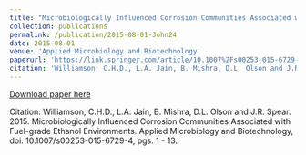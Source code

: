 ```yaml
---
title: "Microbiologically Influenced Corrosion Communities Associated with Fuel-grade Ethanol Environments"
collection: publications
permalink: /publication/2015-08-01-John24
date: 2015-08-01
venue: 'Applied Microbiology and Biotechnology'
paperurl: 'https://link.springer.com/article/10.1007%2Fs00253-015-6729-4'
citation: 'Williamson, C.H.D., L.A. Jain, B. Mishra, D.L. Olson and J.R. Spear.  2015.  Microbiologically Influenced Corrosion Communities Associated with Fuel-grade Ethanol Environments.  Applied Microbiology and Biotechnology, doi: 10.1007/s00253-015-6729-4, pgs. 1 - 13.'
---
```


<a href='https://link.springer.com/article/10.1007%2Fs00253-015-6729-4'>Download paper here</a>

Citation: Williamson, C.H.D., L.A. Jain, B. Mishra, D.L. Olson and J.R. Spear.  2015.  Microbiologically Influenced Corrosion Communities Associated with Fuel-grade Ethanol Environments.  Applied Microbiology and Biotechnology, doi: 10.1007/s00253-015-6729-4, pgs. 1 - 13.